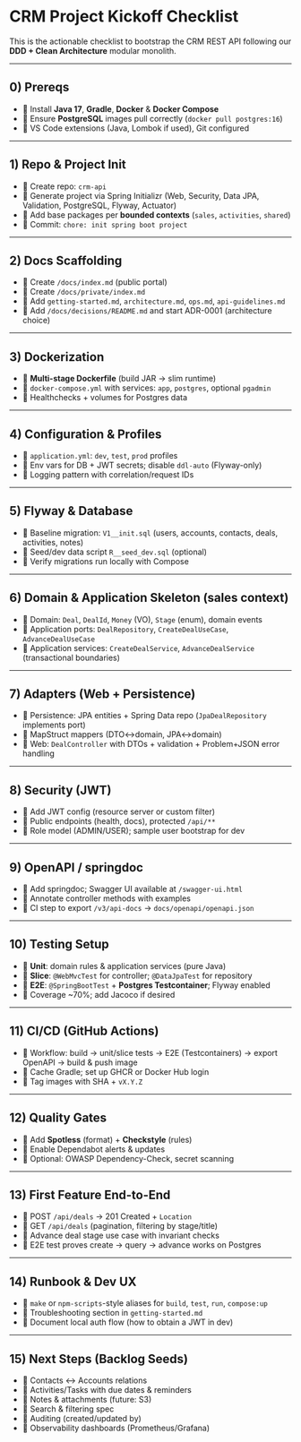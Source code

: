 # CRM Project Kickoff Checklist

This is the actionable checklist to bootstrap the CRM REST API following our **DDD + Clean Architecture** modular monolith.

---

## 0) Prereqs
- 🔲 Install **Java 17**, **Gradle**, **Docker** & **Docker Compose**
- 🔲 Ensure **PostgreSQL** images pull correctly (`docker pull postgres:16`)
- 🔲 VS Code extensions (Java, Lombok if used), Git configured

---

## 1) Repo & Project Init
- 🔲 Create repo: `crm-api`
- 🔲 Generate project via Spring Initializr (Web, Security, Data JPA, Validation, PostgreSQL, Flyway, Actuator)
- 🔲 Add base packages per **bounded contexts** (`sales`, `activities`, `shared`)
- 🔲 Commit: `chore: init spring boot project`

---

## 2) Docs Scaffolding
- 🔲 Create `/docs/index.md` (public portal)
- 🔲 Create `/docs/private/index.md`
- 🔲 Add `getting-started.md`, `architecture.md`, `ops.md`, `api-guidelines.md`
- 🔲 Add `/docs/decisions/README.md` and start ADR-0001 (architecture choice)

---

## 3) Dockerization
- 🔲 **Multi-stage Dockerfile** (build JAR → slim runtime)
- 🔲 `docker-compose.yml` with services: `app`, `postgres`, optional `pgadmin`
- 🔲 Healthchecks + volumes for Postgres data

---

## 4) Configuration & Profiles
- 🔲 `application.yml`: `dev`, `test`, `prod` profiles
- 🔲 Env vars for DB + JWT secrets; disable `ddl-auto` (Flyway-only)
- 🔲 Logging pattern with correlation/request IDs

---

## 5) Flyway & Database
- 🔲 Baseline migration: `V1__init.sql` (users, accounts, contacts, deals, activities, notes)
- 🔲 Seed/dev data script `R__seed_dev.sql` (optional)
- 🔲 Verify migrations run locally with Compose

---

## 6) Domain & Application Skeleton (sales context)
- 🔲 Domain: `Deal`, `DealId`, `Money` (VO), `Stage` (enum), domain events
- 🔲 Application ports: `DealRepository`, `CreateDealUseCase`, `AdvanceDealUseCase`
- 🔲 Application services: `CreateDealService`, `AdvanceDealService` (transactional boundaries)

---

## 7) Adapters (Web + Persistence)
- 🔲 Persistence: JPA entities + Spring Data repo (`JpaDealRepository` implements port)
- 🔲 MapStruct mappers (DTO↔domain, JPA↔domain)
- 🔲 Web: `DealController` with DTOs + validation + Problem+JSON error handling

---

## 8) Security (JWT)
- 🔲 Add JWT config (resource server or custom filter)
- 🔲 Public endpoints (health, docs), protected `/api/**`
- 🔲 Role model (ADMIN/USER); sample user bootstrap for dev

---

## 9) OpenAPI / springdoc
- 🔲 Add springdoc; Swagger UI available at `/swagger-ui.html`
- 🔲 Annotate controller methods with examples
- 🔲 CI step to export `/v3/api-docs` → `docs/openapi/openapi.json`

---

## 10) Testing Setup
- 🔲 **Unit**: domain rules & application services (pure Java)
- 🔲 **Slice**: `@WebMvcTest` for controller; `@DataJpaTest` for repository
- 🔲 **E2E**: `@SpringBootTest` + **Postgres Testcontainer**; Flyway enabled
- 🔲 Coverage ~70%; add Jacoco if desired

---

## 11) CI/CD (GitHub Actions)
- 🔲 Workflow: build → unit/slice tests → E2E (Testcontainers) → export OpenAPI → build & push image
- 🔲 Cache Gradle; set up GHCR or Docker Hub login
- 🔲 Tag images with SHA + `vX.Y.Z`

---

## 12) Quality Gates
- 🔲 Add **Spotless** (format) + **Checkstyle** (rules)
- 🔲 Enable Dependabot alerts & updates
- 🔲 Optional: OWASP Dependency-Check, secret scanning

---

## 13) First Feature End-to-End
- 🔲 POST `/api/deals` → 201 Created + `Location`
- 🔲 GET `/api/deals` (pagination, filtering by stage/title)
- 🔲 Advance deal stage use case with invariant checks
- 🔲 E2E test proves create → query → advance works on Postgres

---

## 14) Runbook & Dev UX
- 🔲 `make` or `npm-scripts`-style aliases for `build`, `test`, `run`, `compose:up`
- 🔲 Troubleshooting section in `getting-started.md`
- 🔲 Document local auth flow (how to obtain a JWT in dev)

---

## 15) Next Steps (Backlog Seeds)
- 🔲 Contacts ↔ Accounts relations
- 🔲 Activities/Tasks with due dates & reminders
- 🔲 Notes & attachments (future: S3)
- 🔲 Search & filtering spec
- 🔲 Auditing (created/updated by)
- 🔲 Observability dashboards (Prometheus/Grafana)

